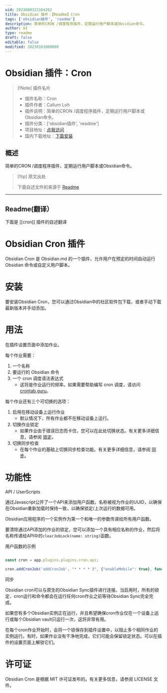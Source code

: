 ```yaml
---
uid: 2023080322164262
title: Obsidian 插件：【Readme】Cron
tags: ['obsidian插件', 'readme']
description: 简单的CRON /调度程序插件，定期运行用户脚本或Obsidian命令。
author: AI
type: readme
draft: false
editable: false
modified: 20230101000000
---
```


# Obsidian 插件：Cron

> [!Note] 插件名片
> - 插件名称：Cron
> - 插件作者：Callum Loh
> - 插件说明：简单的CRON /调度程序插件，定期运行用户脚本或Obsidian命令。
> - 插件分类：['obsidian插件', 'readme']
> - 项目地址：[点我访问](https://github.com/cdloh/obsidian-cron)
> - 国内下载地址：[下载安装](https://pkmer.cn/products/plugin/pluginMarket/?cron)

## 概述

简单的CRON /调度程序插件，定期运行用户脚本或Obsidian命令。



> [!tip] 原文出处
> 
>下面自述文件的来源于 [Readme](https://ghproxy.net/https://raw.githubusercontent.com/cdloh/obsidian-cron/master/README.md)
> 

---

## Readme(翻译）

下面是 [[cron]] 插件的自述翻译


# Obsidian Cron 插件

Obsidian Cron 是 Obsidian.md 的一个插件，允许用户在预定的时间自动运行 Obsidian 命令或自定义用户脚本。

# 安装
要安装Obsidian Cron，您可以通过Obsidian中的社区软件包下载，或者手动下载最新版本并手动添加。

# 用法

在插件设置页面中添加作业。

每个作业需要：

1. 一个名称
2. 要运行的 Obsidian 命令
3. 一个 cron 调度语法表达式
   * 这将是作业运行的频率。如果需要帮助编写 cron 调度，请访问 [crontab.guru](https://crontab.guru/)。

每个作业还有三个可切换的选项：

1. 启用在移动设备上运行作业
   * 默认情况下，所有作业都不在移动设备上运行。
2. 切换作业锁定
   * 如果作业由于错误日志而卡住，您可以在此处切换状态。有关更多详细信息，请参阅 [锁定](#locking)。
3. 切换同步检查
   * 在每个作业的基础上切换同步检查功能。有关更多详细信息，请参阅 [同步](#sync)。

# 功能性

API / UserScripts

通过Javascript公开了一个API来添加用户函数。名称被视为作业的UUID，以确保在Obsidian重新加载时保持一致，以确保锁定/上次运行的数据可用。

Obsidian应用程序的一个实例作为第一个和唯一的参数传递给所有用户函数。

要清除通过API添加的作业的锁定，您可以添加一个具有相应名称的作业，然后将名称传递给API中的`clearJobLock(name: string)`函数。

用户函数的示例

```javascript

const cron = app.plugins.plugins.cron.api;

cron.addCronJob('addCronJob', "* * * * 3", {"enableMobile": true}, function(app){console.log('Job has ran!')});

```

同步

Obsidian cron可以与原生的Obsidian Sync插件进行连接。当启用时，所有的锁定、cron运行和命令都会在运行任何cron作业之前等待Obsidian Sync完全完成。

如果您有多个Obsidian实例正在运行，并且希望确保cron作业仅在一个设备上运行或每个Obsidian vault只运行一次，这将非常有用。

在每个cron作业开始时，会将一个锁保存到插件设置中，以阻止多个相同作业的实例运行。有时，如果作业没有干净地完成，它们可能会保留锁定状态。可以在插件的设置页面上解锁它们。

# 许可证
Obsidian Cron 是根据 MIT 许可证发布的。有关更多信息，请参阅 LICENSE 文件。



